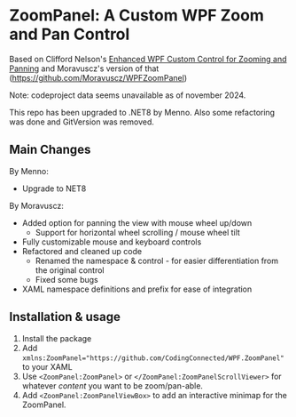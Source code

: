 ﻿# ZoomPanel: A Custom WPF Zoom and Pan Control

Based on Clifford Nelson's [Enhanced WPF Custom Control for Zooming and Panning](https://www.codeproject.com/Articles/1119476/An-Enhanced-WPF-Custom-Control-for-Zooming-and-Pan) and Moravuscz's version of that (https://github.com/Moravuscz/WPFZoomPanel)

Note: codeproject data seems unavailable as of november 2024.

This repo has been upgraded to .NET8 by Menno. Also some refactoring was done and GitVersion was removed.

## Main Changes

By Menno:
- Upgrade to NET8

By Moravuscz:
- Added option for panning the view with mouse wheel up/down
  - Support for horizontal wheel scrolling / mouse wheel tilt
- Fully customizable mouse and keyboard controls
- Refactored and cleaned up code
  - Renamed the namespace & control - for easier differentiation from the original control
  - Fixed some bugs
- XAML namespace definitions and prefix for ease of integration

## Installation & usage

1. Install the package 
2. Add `xmlns:ZoomPanel="https://github.com/CodingConnected/WPF.ZoomPanel"` to your XAML
3. Use `<ZoomPanel:ZoomPanel>` or `</ZoomPanel:ZoomPanelScrollViewer>` for whatever *content* you want to be zoom/pan-able.
4. Add `<ZoomPanel:ZoomPanelViewBox>` to  add an interactive minimap for the ZoomPanel.
